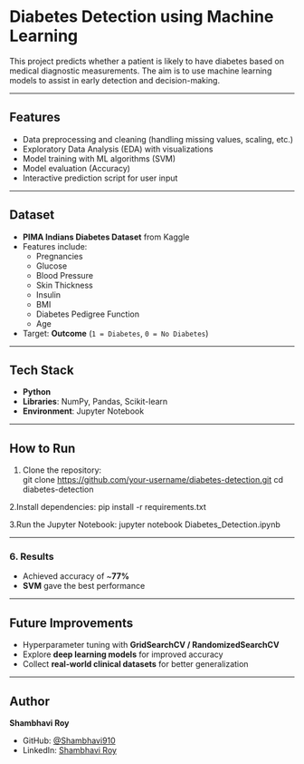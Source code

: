 #  Diabetes Detection using Machine Learning  

This project predicts whether a patient is likely to have diabetes based on medical diagnostic measurements. The aim is to use machine learning models to assist in early detection and decision-making.  

---

##  Features  
- Data preprocessing and cleaning (handling missing values, scaling, etc.)  
- Exploratory Data Analysis (EDA) with visualizations  
- Model training with ML algorithms (SVM)  
- Model evaluation (Accuracy)  
- Interactive prediction script for user input  

---

##  Dataset  
- **PIMA Indians Diabetes Dataset** from Kaggle  
- Features include:  
  - Pregnancies  
  - Glucose  
  - Blood Pressure  
  - Skin Thickness  
  - Insulin  
  - BMI  
  - Diabetes Pedigree Function  
  - Age  
- Target: **Outcome** (`1 = Diabetes`, `0 = No Diabetes`)  

---

## Tech Stack  
- **Python**  
- **Libraries**: NumPy, Pandas, Scikit-learn  
- **Environment**: Jupyter Notebook   

---

##  How to Run  

1. Clone the repository:  
   git clone https://github.com/your-username/diabetes-detection.git
   cd diabetes-detection

2.Install dependencies:
   pip install -r requirements.txt

3.Run the Jupyter Notebook:
  jupyter notebook Diabetes_Detection.ipynb

---

### 6. Results  
- Achieved accuracy of ~**77%**  
- **SVM** gave the best performance  

---

##  Future Improvements  

- Hyperparameter tuning with **GridSearchCV / RandomizedSearchCV**  
- Explore **deep learning models** for improved accuracy  
- Collect **real-world clinical datasets** for better generalization  

---

##  Author  

**Shambhavi Roy**  

- GitHub: [@Shambhavi910](https://github.com/Shambhavi910)  
- LinkedIn: [Shambhavi Roy](https://www.linkedin.com/in/shambhavi-roy-402682370)  












